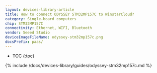 ```yaml
---
layout: devices-library-article
title: How to connect ODYSSEY STM32MP157C to WinstarCloud?
category: Single-board computers
chip: STM32MP157C
connectivity: Ethernet, WIFI, Bluetooth
vendor: Seeed Studio
deviceImageFileName: odyssey-stm32mp157c.png
docsPrefix: paas/
---
```



* TOC
{:toc}

{% include /docs/devices-library/guides/odyssey-stm32mp157c.md %}